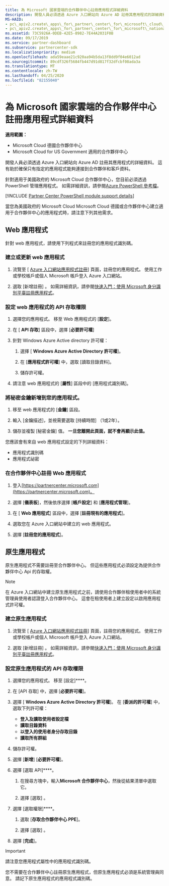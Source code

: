 ```yaml
---
title: 為 Microsoft 國家雲端的合作夥伴中心註冊應用程式詳細資料
description: 開發人員必須透過 Azure 入口網站向 Azure AD 註冊其應用程式的詳細資料。 這有助於確保只有指定的應用程式能夠連接到合作夥伴和客戶資料。
MS-HAID:
- pc\_apiv2.create\_apps\_for\_partner\_center\_for\_microsoft\_cloud\_germany
- pc\_apiv2.create\_apps\_for\_partner\_center\_for\_microsoft\_national\_clouds
ms.assetid: 73C5926A-0DEB-42E5-8982-7E44A2031F0B
ms.date: 09/17/2019
ms.service: partner-dashboard
ms.subservice: partnercenter-sdk
ms.localizationpriority: medium
ms.openlocfilehash: ada59eaae21c920aa94b5da13f8dd9f04e6012ad
ms.sourcegitcommit: 89cdf326f5684fb447d91d817f32dfcbf08ada3a
ms.translationtype: MT
ms.contentlocale: zh-TW
ms.lasthandoff: 04/25/2020
ms.locfileid: "82155040"
---
```

# <a name="register-app-details-for-partner-center-for-microsoft-national-cloud"></a>為 Microsoft 國家雲端的合作夥伴中心註冊應用程式詳細資料

**適用範圍：**

- Microsoft Cloud 德國合作夥伴中心
- Microsoft Cloud for US Government 適用的合作夥伴中心

開發人員必須透過 Azure 入口網站向 Azure AD 註冊其應用程式的詳細資料。 這有助於確保只有指定的應用程式能夠連接到合作夥伴和客戶資料。

針對適用于美國政府的 Microsoft Cloud 合作夥伴中心，您目前必須透過 PowerShell 管理應用程式。 如需詳細資訊，請參閱[Azure PowerShell 參考檔](https://docs.microsoft.com/powershell/module/Azuread/?view=azureadps-2.0#applications)。

[!INCLUDE [Partner Center PowerShell module support details](../includes/powershell-module-support.md)]

當您為美國政府的 Microsoft Cloud Microsoft Cloud 德國或合作夥伴中心建立適用于合作夥伴中心的應用程式時，請注意下列其他需求。

## <a name="web-apps"></a>Web 應用程式

針對 web 應用程式，請使用下列程式來註冊您的應用程式識別碼。

### <a name="create-or-update-web-app"></a>建立或更新 web 應用程式

1. 流覽至 [ [Azure 入口網站應用程式註冊](https://go.microsoft.com/fwlink/?linkid=2083908)] 頁面，註冊您的應用程式。 使用工作或學校帳戶或個人 Microsoft 帳戶登入 Azure 入口網站。

2. 選取 [新增註冊]  。 如需詳細資訊，請參閱[快速入門：使用 Microsoft 身分識別平臺註冊應用程式](https://docs.microsoft.com/azure/active-directory/develop/quickstart-register-app)。

### <a name="configure-api-access-permissions-for-web-app"></a>設定 web 應用程式的 API 存取權限

1. 選擇您的應用程式。 移至 Web 應用程式的 [**設定**]。

2. 在 [ **API 存取**] 區段中，選擇 [**必要許可權**]

3. 針對 Windows Azure Active directory 許可權：

    1. 選擇 [ **Windows Azure Active Directory 許可權**]。

    2. 在 [**應用程式許可權**] 中，選取 [讀取目錄資料]。

    3. 儲存許可權。

4. 請注意 web 應用程式的 [**屬性**] 區段中的 [應用程式識別碼]。

### <a name="add-a-secret-key-to-your-app"></a>將秘密金鑰新增到您的應用程式。

1. 移至 web 應用程式的 [**金鑰**] 區段。

2. 輸入 [金鑰描述]，並視需要選取 [持續時間] （1或2年）。

3. 儲存並複製 [秘密金鑰] 值。 **一旦您離開此頁面，就不會再顯示此值。**

您應該會有來自 web 應用程式設定的下列詳細資料：

- 應用程式識別碼
- 應用程式祕密

### <a name="register-the-web-app-in-partner-center"></a>在合作夥伴中心註冊 Web 應用程式

1. 登入[https://partnercenter.microsoft.com](https://partnercenter.microsoft.com)。

2. 選擇 [**儀表板**]，然後依序選擇 [**帳戶設定**] 和 [**應用程式管理**]。

3. 在 [ **Web 應用程式**] 區段中，選擇 [**註冊現有的應用程式**]。

4. 選取您在 Azure 入口網站中建立的 web 應用程式。

5. 選擇 [**註冊您的應用程式**]。

## <a name="native-apps"></a>原生應用程式

原生應用程式不需要註冊至合作夥伴中心。 但這些應用程式必須設定為提供合作夥伴中心 Api 的存取權。

>[!NOTE]
>在 Azure 入口網站中建立原生應用程式之前，請使用合作夥伴租使用者中的系統管理員使用者認證登入合作夥伴中心。 這會在租使用者上建立設定以啟用應用程式許可權。

### <a name="create-native-app"></a>建立原生應用程式

1. 流覽至 [ [Azure 入口網站應用程式註冊](https://go.microsoft.com/fwlink/?linkid=2083908)] 頁面，註冊您的應用程式。 使用工作或學校帳戶或個人 Microsoft 帳戶登入 Azure 入口網站。

2. 選取 [新增註冊]  。 如需詳細資訊，請參閱[快速入門：使用 Microsoft 身分識別平臺註冊應用程式](https://docs.microsoft.com/azure/active-directory/develop/quickstart-register-app)。

### <a name="configure-api-access-permissions-for-native-app"></a>設定原生應用程式的 API 存取權限

1. 選擇您的應用程式。 移至 [設定]****。

2. 在 [API 存取] 中，選擇 [**必要許可權**]。

3. 選擇 [ **Windows Azure Active Directory 許可權**]。 在 [**委派的許可權**] 中，選取下列許可權：

    - **登入及讀取使用者設定檔**
    - **讀取目錄資料**
    - **以登入的使用者身分存取目錄**
    - **讀取所有群組**

4. 儲存許可權。

5. 選擇 [**新增**] [**必要許可權**]。

6. 選擇 [選取 API]****。

    1. 在搜尋方塊中，輸入**Microsoft 合作夥伴中心**，然後從結果清單中選取它。

    2. 選擇 [選取]  。

7. 選擇 [選取權限]****。

    1. 選取 [**存取合作夥伴中心 PPE**]。
    
    2. 選擇 [選取]  。

8. 選擇 [**完成**]。

>[!IMPORTANT]
> 請注意您應用程式屬性中的應用程式識別碼。

您不需要在合作夥伴中心註冊原生應用程式，但原生應用程式必須是系統管理員同意。 請記下原生應用程式的應用程式識別碼。
